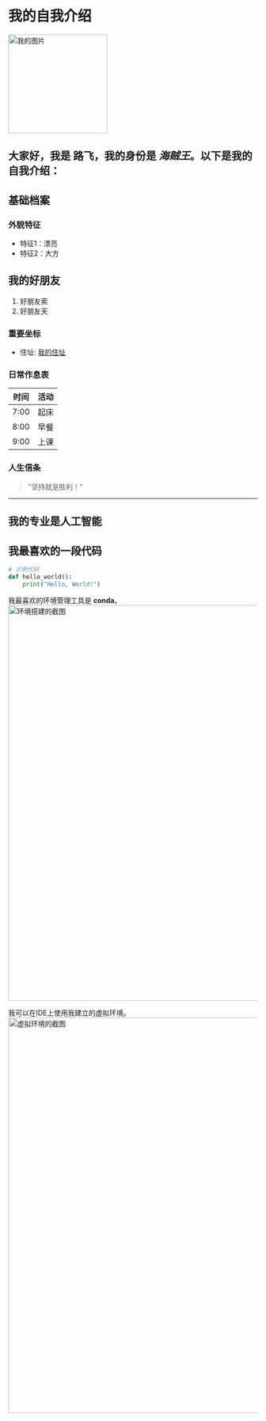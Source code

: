 
# 我的自我介绍  

<img src="https://github.com/user-attachments/assets/017f742d-78e5-4a7a-ac97-c4523d359ae6" width="200" alt="我的图片">  

大家好，我是 **路飞**，我的身份是 *海贼王*。以下是我的自我介绍：  
---  

## 基础档案  

### 外貌特征  
- 特征1：漂亮
- 特征2：大方

## 我的好朋友  
1. 好朋友索  
2. 好朋友天

### 重要坐标  
- 住址: [我的住址](https://ts1.tc.mm.bing.net/th/id/R-C.2b0a677128d5b5547f5a39246847c10c?rik=e5J5GD8BHBgqHw&riu=http%3a%2f%2fimg.mp.sohu.com%2fupload%2f20180815%2f402eb94f4351492f8dd1284de752abc9_th.jpg&ehk=72ke5c4IIk%2fcScf1679zi6B%2f%2bVpAIG7CyzOYD6JZCss%3d&risl=&pid=ImgRaw&r=0) <!-- 嵌入链接 -->  

### 日常作息表  
| 时间  | 活动       |  
|-------|------------|  
| 7:00  | 起床       |  
| 8:00  | 早餐       |  
| 9:00  | 上课       |  

### 人生信条  
> "坚持就是胜利！" <!-- 引用块 -->  
---  

## 我的专业是人工智能  

## 我最喜欢的一段代码  
```python  
# 示例代码  
def hello_world():  
    print("Hello, World!") 
```

我最喜欢的环境管理工具是 **conda**。  
<img src="https://github.com/user-attachments/assets/c1cc67c3-49d4-40ec-a6c0-b091603e6345" width="800" alt="环境搭建的截图"> 

我可以在IDE上使用我建立的虚拟环境。  
<img src="https://github.com/user-attachments/assets/f82da963-c9ee-4fcb-b6d4-764bf9e73db1" width="800" alt="虚拟环境的截图">

